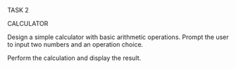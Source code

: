 TASK 2

CALCULATOR

Design a simple calculator with basic arithmetic operations.
Prompt the user to input two numbers and an operation choice.

Perform the calculation and display the result.
